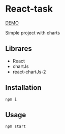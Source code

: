 # React-task
 
 [DEMO](https://addKiwi.github.io/react-developer_test-task)

Simple project with charts

## Librares
- React
- chartJs
- react-chartJs-2

## Installation
```npm i```

## Usage
```npm start```
